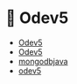 # 📕 Odev5

<!--YPackage.YGitbookIntegration-tarafından-otomatik-oluşturulmuştur-->

- [Odev5](Odev5.docx)
- [Odev5](Odev5.pdf)
- [mongodbjava](mongodbjava.rar)
- [odev5](odev5.java)

<!--YPackage.YGitbookIntegration-tarafından-otomatik-oluşturulmuştur-->
